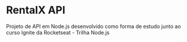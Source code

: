 # RentalX API

Projeto de API em Node.js desenvolvido como forma de estudo junto ao curso Ignite da Rocketseat  - Trilha Node.js